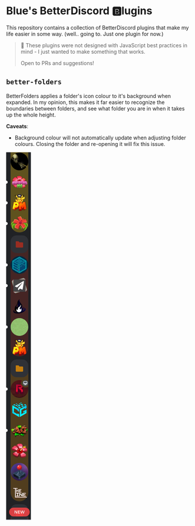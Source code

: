 # Blue's BetterDiscord 🅱️lugins

This repository contains a collection of BetterDiscord plugins that make my life easier in some way.
(well.. going to. Just one plugin for now.)

> 🚨 These plugins were not designed with JavaScript best practices in mind - I just wanted to make something that works.
>
> Open to PRs and suggestions!

## `better-folders` 

BetterFolders applies a folder's icon colour to it's background when expanded. In my opinion, this makes it far easier
to recognize the boundaries between folders, and see what folder you are in when it takes up the whole height.

**Caveats**:

- Background colour will not automatically update when adjusting folder colours.
  Closing the folder and re-opening it will fix this issue.

![Read more words!](assets/better-folders-1.png)
